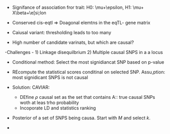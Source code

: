 - Signifance of association fror trait: H0: \mu+\epsilon, H1: \mu+ X\beta+\e[si;lon

- Conserved cis-eqtl => Doagonal elemtns in the eqTL- gene matrix

- Caiusal variant: thresholding leads to too many

- High number of candidate varinats, but which are causal?

-Challenges - 1) Linkage disequilbrium 2) Multiple causal SNPS in a a locus

- Conditional method: Select the most signidiancat SNP based on p-value
- REcompute the statistical scores conditinal on selected SNP. Assu,ption:
most signidicant SNPS is not causal

- Solution: CAVIAR: 
	- DEfine $\rho$ causal set as the set that contains A:: true causal SNPs
	woth at leas trho probability
	- Incoporate LD and statistics ranking
- Posterior of a set of SNPS being causa. Start with $M$ and select $k$.
- 











































